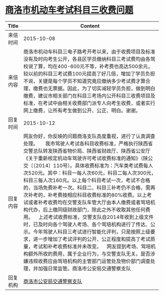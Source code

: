 # <a href="http://www.shangluo.gov.cn/zmhd/ldxxxx.jsp?urltype=leadermail.LeaderMailContentUrl&wbtreeid=1112&leadermailid=3371">商洛市机动车考试科目三收费问题</a>
| Title |                                                                                                                                                                                                                                                                 Content                                                                                                                                                                                                                                                                 |
|:-----:|-----------------------------------------------------------------------------------------------------------------------------------------------------------------------------------------------------------------------------------------------------------------------------------------------------------------------------------------------------------------------------------------------------------------------------------------------------------------------------------------------------------------------------------------|
| 来信时间  | 2015-10-08                                                                                                                                                                                                                                                                                                                                                                                                                                                                                                                              |
| 来信内容  | 商洛市机动车科目三电子路考开考以来，由于收费项目及标准没有及时向考生公开，各县区学员缴纳科目三考试费均由各驾校说了算，均在400-600元不等，补考费也高达500余元，较以前的科目三考试费100元提高了好几倍，增加了学员负担不说，关键是每个学员不知道究竟应缴纳多少考试费才算合理，缴费也无票据。因此，为了切实减轻学员负担，做到明白缴费，建议市相关部门在科目三考场内公开科目三收费项目及标准，在考试中由相关收费部门派专人向考生收费，或者实行网上缴费，让所有考生做到公开、公正、明白。谢谢。                                                                                                                                                                                                                                                                                     |
| 回复时间  | 2015-10-12                                                                                                                                                                                                                                                                                                                                                                                                                                                                                                                              |
| 回复内容  | 网友你好，你反映的问题商洛支队高度重视，进行了认真调查处理。　　我市驾驶人考试各科目收费标准，严格执行陕西省交警总队转发陕西省物价局、陕西省财政厅、陕西省公安厅《关于重新核定机动车驾驶许可考试收费标准的通知》（陕公交〔（2014〕110号）。具体收费标准为：汽车类考试费每人次520元。其中：科目一每人次60元，科目二每人次300元，科目三每人次160元。以上每个科目考试一次，考试不合格的，当场免费补考一次。科目二、科目三补考仍不合格，需再次补考的，补考费按相应科目收费标准的80%收费。以上考试或者补考收费均在交警支队车管大厅由本人缴费或者驾培机构代办，后上缴同级财政部门，除此之外不收取其他任何费用。    上述考试收费标准，交警支队自2014年收到上级文件时，已及时向各个驾驶人考场、各个驾培机构进行了传达、公示。今年驾驶人科目三考试进行智能化评判，只是按照上级要求，进一步增加了考试评判的公开、公正程度和提高了考试质量，考试和补考收费标准并未改变。    网友提到考场、驾培机构额外所收的费用，属于企业行为，与交警支队无关。是否涉嫌违规收费应由驾培机构的主管部门运管处及物价部门调查处理，并加强日常监管。商洛市公安局交通警察支队 |
| 回复机构  | <a href="../../categories/agencies/商洛市公安局交通警察支队.md">商洛市公安局交通警察支队</a>                                                                                                                                                                                                                                                                                                                                                                                                                                                                      |